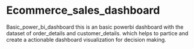 # Ecommerce_sales_dashboard
Basic_power_bi_dashboard
this is an basic powerbi dashboard with the dataset of order_details and customer_details.
which helps to partice and create a actionable dashboard visualization for decision making.

